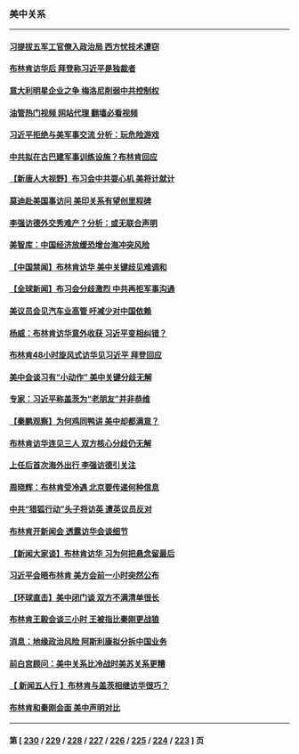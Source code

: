 ### 美中关系
---
#### [习提拔五军工官僚入政治局 西方忧技术遭窃](../../pages/nf1412576/n14019205.md?06211245) 
#### [布林肯访华后 拜登称习近平是独裁者](../../pages/nf1412576/n14019940.md?06211245) 
#### [意大利明星企业之争 梅洛尼削弱中共控制权](../../pages/nf1412576/n14019824.md?06211245) 
#### [油管热门视频 网站代理 翻墙必看视频](http://138.2.39.72:81/youtube.html?epic-marker?06211245)
#### [习近平拒绝与美军事交流 分析：玩危险游戏](../../pages/nf1412576/n14019709.md?06211245) 
#### [中共拟在古巴建军事训练设施？布林肯回应](../../pages/nf1412576/n14019773.md?06211245) 
#### [【新唐人大视野】布习会中共耍心机 美将计就计](../../pages/nf1412576/n14019749.md?06211245) 
#### [莫迪赴美国事访问 美印关系有望创里程碑](../../pages/nf1412576/n14019738.md?06211245) 
#### [李强访德外交秀难产？分析：或无联合声明](../../pages/nf1412576/n14019652.md?06211245) 
#### [美智库：中国经济放缓恐增台海冲突风险](../../pages/nf1412576/n14019550.md?06211245) 
#### [【中国禁闻】布林肯访华 美中关键歧见难调和](../../pages/nf1412576/n14019181.md?06211245) 
#### [【全球新闻】布习会分歧激烈 中共再拒军事沟通](../../pages/nf1412576/n14019470.md?06211245) 
#### [美议员会见汽车业高管 吁减少对中国依赖](../../pages/nf1412576/n14019435.md?06211245) 
#### [杨威：布林肯访华意外收获 习近平变相纠错？](../../pages/nf1412576/n14019311.md?06211245) 
#### [布林肯48小时旋风式访华见习近平 拜登回应](../../pages/nf1412576/n14019183.md?06211245) 
#### [美中会谈习有“小动作” 美中关键分歧无解](../../pages/nf1412576/n14019173.md?06211245) 
#### [专家：习近平称盖茨为“老朋友”并非恭维](../../pages/nf1412576/n14019229.md?06211245) 
#### [【秦鹏观察】为何鸡同鸭讲 美中却都满意？](../../pages/nf1412576/n14019228.md?06211245) 
#### [布林肯访华连见三人 双方核心分歧仍无解](../../pages/nf1412576/n14019180.md?06211245) 
#### [上任后首次海外出行 李强访德引关注](../../pages/nf1412576/n14019120.md?06211245) 
#### [周晓辉：布林肯受冷遇 北京要传递何种信息](../../pages/nf1412576/n14019137.md?06211245) 
#### [中共“猎狐行动”头子将访英 遭英议员反对](../../pages/nf1412576/n14019129.md?06211245) 
#### [布林肯开新闻会 透露访华会谈细节](../../pages/nf1412576/n14019092.md?06211245) 
#### [【新闻大家谈】布林肯访华 习为何把悬念留最后](../../pages/nf1412576/n14019030.md?06211245) 
#### [习近平会晤布林肯 美方会前一小时突然公布](../../pages/nf1412576/n14018856.md?06211245) 
#### [【环球直击】美中闭门谈 双方不满清单很长](../../pages/nf1412576/n14018826.md?06211245) 
#### [布林肯王毅会谈三小时 王被指比秦刚更战狼](../../pages/nf1412576/n14018813.md?06211245) 
#### [消息：地缘政治风险 阿斯利康拟分拆中国业务](../../pages/nf1412576/n14018603.md?06211245) 
#### [前白宫顾问：美中关系比冷战时美苏关系更糟](../../pages/nf1412576/n14018499.md?06211245) 
#### [【 新闻五人行 】布林肯与盖茨相继访华很巧？](../../pages/nf1412576/n14018489.md?06211245) 
#### [布林肯和秦刚会面 美中声明对比](../../pages/nf1412576/n14018469.md?06211245) 

---
#### 第 [ [230](./230.md?06211245) / [229](./229.md?06211245) / [228](./228.md?06211245) / [227](./227.md?06211245) / [226](./226.md?06211245) / [225](./225.md?06211245) / [224](./224.md?06211245) / [223](./223.md?06211245) ] 页
